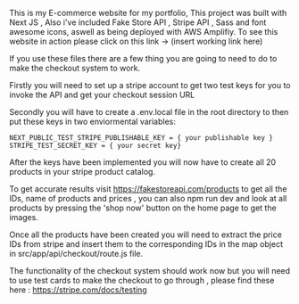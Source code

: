 This is my E-commerce website for my portfolio,
This project was built with Next JS , Also i've included Fake Store API , Stripe API , Sass and font awesome icons, aswell as being deployed with AWS Amplifiy.
To see this website in action please click on this link -> (insert working link here)

If you use these files there are a few thing you are going to need to do to make the checkout system to work.

Firstly you will need to set up a stripe account to get two test keys for you to invoke the API and get your checkout session URL

Secondly you will have to create a .env.local file in the root directory to then put these keys in two enviormental variables:

    NEXT_PUBLIC_TEST_STRIPE_PUBLISHABLE_KEY = { your publishable key }
    STRIPE_TEST_SECRET_KEY = { your secret key}
    
After the keys have been implemented you will now have to create all 20 products in your stripe product catalog.

To get accurate results visit https://fakestoreapi.com/products to get all the IDs, name of products and prices , you can also npm run dev and look at all products by pressing the 'shop now' button on the home page to get the images.

Once all the products have been created you will need to extract the price IDs from stripe and insert them to the corresponding IDs in the map object in src/app/api/checkout/route.js file.

The functionality of the checkout system should work now but you will need to use test cards to make the checkout to go through , please find these here : https://stripe.com/docs/testing


    
